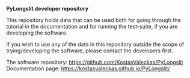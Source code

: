 **PyLongslit developer repository**

This repository holds data that can be used both for going through the tutorial in the documentation
and for running the test-suite, if you are developing the software. 

If you wish to use any of the data in this repository outside the scope of trying/developing 
the software, please contact the developers first.

The software repository: https://github.com/KostasValeckas/PyLongslit
Documentation page: https://kostasvaleckas.github.io/PyLongslit/
